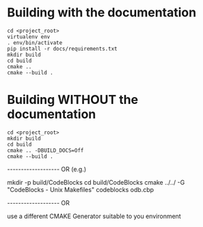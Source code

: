 Building with the documentation
===============================

```
cd <project_root>
virtualenv env
. env/bin/activate
pip install -r docs/requirements.txt
mkdir build
cd build
cmake ..
cmake --build .
```

Building **WITHOUT** the documentation
======================================

```
cd <project_root>
mkdir build
cd build
cmake .. -DBUILD_DOCS=Off
cmake --build .
```

------------------- OR (e.g.)

mkdir -p build/CodeBlocks
cd build/CodeBlocks
cmake ../../ -G "CodeBlocks - Unix Makefiles"
codeblocks odb.cbp

------------------- OR

use a different CMAKE Generator suitable to you environment

